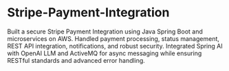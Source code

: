 # Stripe-Payment-Integration
Built a secure Stripe Payment Integration using Java Spring Boot and microservices on AWS. Handled payment processing, status management, REST API integration, notifications, and robust security. Integrated Spring AI with OpenAI LLM and ActiveMQ for async messaging while ensuring RESTful standards and advanced error handling.
